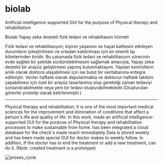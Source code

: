 # biolab
Artificial intelligence-supported GUI for the purpose of Physical therapy and rehabilitation

Biolab Yapay zeka destekli fizik tedavi ve rehabiltason hizmeti

Fizik tedavi ve rehabilitasyon; kişinin yaşamını ve hayat kalitesini etkileyen durumların iyileştirilmesi ve ortadan kaldırılması için en önemli tıp bilimlerinden biridir. 
Bu çalışmada fizik tedavi ve rehabilitasyon sürecinin evde sağlıklı bir şekilde sürdürülebilmesini sağlamak amacıyla, Yapay zeka destekli bir arayüz geliştirmesi yapmış bulunmaktayım. 
Yapılan kontrollerin anlık olarak doktora ulaşabilmesi için ise bulut bir veritabanına entegre edilmiştir. Veriler haftalık olarak depolanmakta ve doktorun haftalık takibini yapabilmesi için özel bir arayüz tasarlanmış olup gerektiği zaman tedaviyi sonlandırabilmekte veya yeni bir tedavi oluşturabilmektedir.(Oluşturulan görevler prototip olarak belirlenmiştir.)

------------------------------------------------------------------------


Physical therapy and rehabilitation; It is one of the most important medical sciences for the improvement and elimination of conditions that affect a person's life and quality of life.
In this work, made an artificial intelligence-supported GUI for the purpose of Physical therapy and rehabilitation processes to make sustainable from home.
has been integrated a cloud database for the check's made reach immediately
Data is stored weekly and has been made special GUI for doctor makes to weekly follow. In addition, If the doctor has to end the treatment or add a new treatment, can do it. (Note: created treatment is a prototype)


![proses_cycle](https://user-images.githubusercontent.com/78637700/147096257-b5dec51c-2ac8-449e-9ae7-ac123145e877.png)
